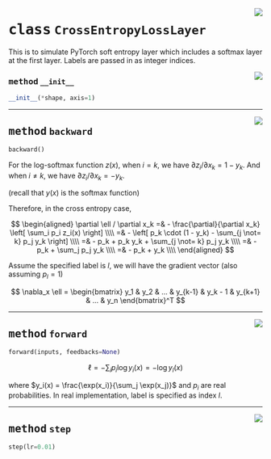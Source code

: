 <!-- markdownlint-disable -->

<a href="../mnn/layer.py#L470"><img align="right" style="float:right;" src="https://img.shields.io/badge/-source-cccccc?style=flat-square"></a>

# <kbd>class</kbd> `CrossEntropyLossLayer`
This is to simulate PyTorch soft entropy layer which includes a softmax layer at the first layer. Labels are passed in as integer indices. 

<a href="../mnn/layer.py#L476"><img align="right" style="float:right;" src="https://img.shields.io/badge/-source-cccccc?style=flat-square"></a>

### <kbd>method</kbd> `__init__`

```python
__init__(*shape, axis=1)
```








---

<a href="../mnn/layer.py#L502"><img align="right" style="float:right;" src="https://img.shields.io/badge/-source-cccccc?style=flat-square"></a>

## <kbd>method</kbd> `backward`

```python
backward()
```

For the log-softmax function $z(x)$, when $i = k$, we have $\partial z_i / \partial x_k = 1 - y_k$. And when $i \not= k$, we have $\partial z_i / \partial x_k = - y_k$. 

(recall that $y(x)$ is the softmax function) 

Therefore, in the cross entropy case, 

$$ \begin{aligned} \partial \ell / \partial x_k =& - \frac{\partial}{\partial x_k} \left[ \sum_i p_i z_i(x) \right] \\\\ =& - \left[ p_k \cdot (1 - y_k) - \sum_{j \not= k} p_j y_k \right] \\\\ =& - p_k + p_k y_k + \sum_{j \not= k} p_j y_k \\\\ =& - p_k + \sum_j p_j y_k \\\\ =& - p_k + y_k \\\\ \end{aligned} $$ 

Assume the specified label is $l$, we will have the gradient vector (also assuming $p_l = 1$) 

$$ \nabla_x \ell = \begin{bmatrix}  y_1 & y_2 & ... & y_{k-1} & y_k - 1 & y_{k+1} & ... & y_n \end{bmatrix}^T $$ 

---

<a href="../mnn/layer.py#L480"><img align="right" style="float:right;" src="https://img.shields.io/badge/-source-cccccc?style=flat-square"></a>

## <kbd>method</kbd> `forward`

```python
forward(inputs, feedbacks=None)
```

$$ \ell = -\sum_i p_i \log y_i(x) = -\log y_l(x) $$ 

where $y_i(x) = \frac{\exp(x_i)}{\sum_j \exp(x_j)}$ and $p_i$ are real probabilities. In real implementation, label is specified as index $l$. 

---

<a href="../mnn/layer.py#L35"><img align="right" style="float:right;" src="https://img.shields.io/badge/-source-cccccc?style=flat-square"></a>

## <kbd>method</kbd> `step`

```python
step(lr=0.01)
```





